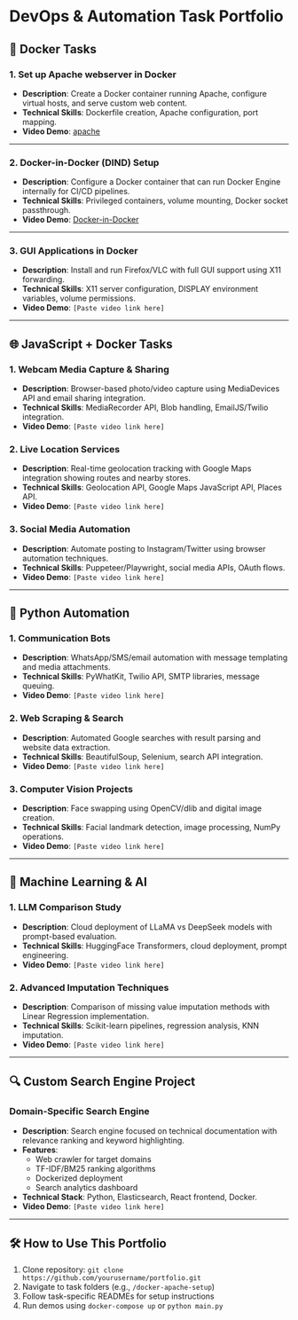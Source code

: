 # DevOps & Automation Task Portfolio

## 🐋 Docker Tasks

### 1. Set up Apache webserver in Docker
- **Description**: Create a Docker container running Apache, configure virtual hosts, and serve custom web content.
- **Technical Skills**: Dockerfile creation, Apache configuration, port mapping.
- **Video Demo**: [apache](https://github.com/user-attachments/assets/606d8b55-5eb6-4eb6-b635-ee135951b580)

---


### 2. Docker-in-Docker (DIND) Setup
- **Description**: Configure a Docker container that can run Docker Engine internally for CI/CD pipelines.
- **Technical Skills**: Privileged containers, volume mounting, Docker socket passthrough.
- **Video Demo**: [Docker-in-Docker](https://github.com/user-attachments/assets/3f11982b-b705-40bd-bb46-e1b70f258d50)

---

### 3. GUI Applications in Docker
- **Description**: Install and run Firefox/VLC with full GUI support using X11 forwarding.
- **Technical Skills**: X11 server configuration, DISPLAY environment variables, volume permissions.
- **Video Demo**: `[Paste video link here]`

---

## 🌐 JavaScript + Docker Tasks

### 1. Webcam Media Capture & Sharing
- **Description**: Browser-based photo/video capture using MediaDevices API and email sharing integration.
- **Technical Skills**: MediaRecorder API, Blob handling, EmailJS/Twilio integration.
- **Video Demo**: `[Paste video link here]`

### 2. Live Location Services
- **Description**: Real-time geolocation tracking with Google Maps integration showing routes and nearby stores.
- **Technical Skills**: Geolocation API, Google Maps JavaScript API, Places API.
- **Video Demo**: `[Paste video link here]`

### 3. Social Media Automation
- **Description**: Automate posting to Instagram/Twitter using browser automation techniques.
- **Technical Skills**: Puppeteer/Playwright, social media APIs, OAuth flows.
- **Video Demo**: `[Paste video link here]`

---

## 🐍 Python Automation

### 1. Communication Bots
- **Description**: WhatsApp/SMS/email automation with message templating and media attachments.
- **Technical Skills**: PyWhatKit, Twilio API, SMTP libraries, message queuing.
- **Video Demo**: `[Paste video link here]`

### 2. Web Scraping & Search
- **Description**: Automated Google searches with result parsing and website data extraction.
- **Technical Skills**: BeautifulSoup, Selenium, search API integration.
- **Video Demo**: `[Paste video link here]`

### 3. Computer Vision Projects
- **Description**: Face swapping using OpenCV/dlib and digital image creation.
- **Technical Skills**: Facial landmark detection, image processing, NumPy operations.
- **Video Demo**: `[Paste video link here]`

---

## 🤖 Machine Learning & AI

### 1. LLM Comparison Study
- **Description**: Cloud deployment of LLaMA vs DeepSeek models with prompt-based evaluation.
- **Technical Skills**: HuggingFace Transformers, cloud deployment, prompt engineering.
- **Video Demo**: `[Paste video link here]`

### 2. Advanced Imputation Techniques
- **Description**: Comparison of missing value imputation methods with Linear Regression implementation.
- **Technical Skills**: Scikit-learn pipelines, regression analysis, KNN imputation.
- **Video Demo**: `[Paste video link here]`

---

## 🔍 Custom Search Engine Project

### Domain-Specific Search Engine
- **Description**: Search engine focused on technical documentation with relevance ranking and keyword highlighting.
- **Features**:
  - Web crawler for target domains
  - TF-IDF/BM25 ranking algorithms
  - Dockerized deployment
  - Search analytics dashboard
- **Technical Stack**: Python, Elasticsearch, React frontend, Docker.
- **Video Demo**: `[Paste video link here]`

---

## 🛠️ How to Use This Portfolio
1. Clone repository: `git clone https://github.com/yourusername/portfolio.git`
2. Navigate to task folders (e.g., `/docker-apache-setup`)
3. Follow task-specific READMEs for setup instructions
4. Run demos using `docker-compose up` or `python main.py`
